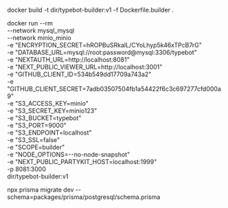 docker build -t dir/typebot-builder:v1 -f Dockerfile.builder .

docker run --rm \
    --network mysql_mysql \
    --network minio_minio \
    -e "ENCRYPTION_SECRET=hROPBuSRkaIL/CYoLhyp5k46xTPcB7rG" \
    -e "DATABASE_URL=mysql://root:password@mysql:3306/typebot" \
    -e "NEXTAUTH_URL=http://localhost:8081" \
    -e "NEXT_PUBLIC_VIEWER_URL=http://localhost:3001" \
    -e "GITHUB_CLIENT_ID=534b549dd17709a743a2" \
    -e "GITHUB_CLIENT_SECRET=7adb03507504fb1a54422f6c3c697277cfd000a9" \
    -e "S3_ACCESS_KEY=minio" \
    -e "S3_SECRET_KEY=minio123" \
    -e "S3_BUCKET=typebot" \
    -e "S3_PORT=9000" \
    -e "S3_ENDPOINT=localhost" \
    -e "S3_SSL=false" \
    -e "SCOPE=builder" \
    -e "NODE_OPTIONS=--no-node-snapshot" \
    -e "NEXT_PUBLIC_PARTYKIT_HOST=localhost:1999" \
    -p 8081:3000 \
    dir/typebot-builder:v1

npx prisma migrate dev --schema=packages/prisma/postgresql/schema.prisma
